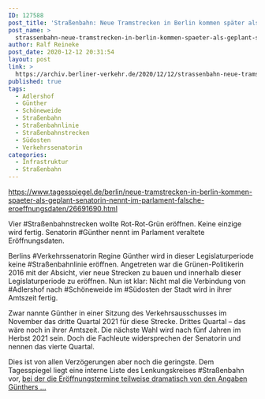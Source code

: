 ```yaml
---
ID: 127588
post_title: 'Straßenbahn: Neue Tramstrecken in Berlin kommen später als geplant Senatorin nennt im Parlament falsche Eröffnungsdaten, aus Der Tagesspiegel'
post_name: >
  strassenbahn-neue-tramstrecken-in-berlin-kommen-spaeter-als-geplant-senatorin-nennt-im-parlament-falsche-eroeffnungsdaten-aus-der-tagesspiegel
author: Ralf Reineke
post_date: 2020-12-12 20:31:54
layout: post
link: >
  https://archiv.berliner-verkehr.de/2020/12/12/strassenbahn-neue-tramstrecken-in-berlin-kommen-spaeter-als-geplant-senatorin-nennt-im-parlament-falsche-eroeffnungsdaten-aus-der-tagesspiegel/
published: true
tags:
  - Adlershof
  - Günther
  - Schöneweide
  - Straßenbahn
  - Straßenbahnlinie
  - Straßenbahnstrecken
  - Südosten
  - Verkehrssenatorin
categories:
  - Infrastruktur
  - Straßenbahn
---
```

https://www.tagesspiegel.de/berlin/neue-tramstrecken-in-berlin-kommen-spaeter-als-geplant-senatorin-nennt-im-parlament-falsche-eroeffnungsdaten/26691690.html

Vier #Straßenbahnstrecken wollte Rot-Rot-Grün eröffnen. Keine einzige wird fertig. Senatorin #Günther nennt im Parlament veraltete Eröffnungsdaten.

Berlins #Verkehrssenatorin Regine Günther wird in dieser Legislaturperiode keine #Straßenbahnlinie eröffnen. Angetreten war die Grünen-Politikerin 2016 mit der Absicht, vier neue Strecken zu bauen und innerhalb dieser Legislaturperiode zu eröffnen. Nun ist klar: Nicht mal die Verbindung von #Adlershof nach #Schöneweide im #Südosten der Stadt wird in ihrer Amtszeit fertig.

Zwar nannte Günther in einer Sitzung des Verkehrsausschusses im November das dritte Quartal 2021 für diese Strecke. Drittes Quartal – das wäre noch in ihrer Amtszeit. Die nächste Wahl wird nach fünf Jahren im Herbst 2021 sein. Doch die Fachleute widersprechen der Senatorin und nennen das vierte Quartal.

Dies ist von allen Verzögerungen aber noch die geringste. Dem Tagesspiegel liegt eine interne Liste des Lenkungskreises #Straßenbahn vor, <a href="https://www.tagesspiegel.de/berlin/neue-tramstrecken-in-berlin-kommen-spaeter-als-geplant-senatorin-nennt-im-parlament-falsche-eroeffnungsdaten/26691690.html">bei der die Eröffnungstermine teilweise dramatisch von den Angaben Günthers ...</a>